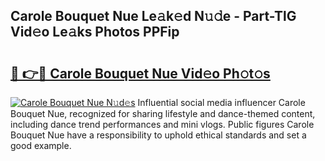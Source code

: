 ## Carole Bouquet Nue Le𝚊k𝚎d N𝚞𝚍e - Part-TlG Vid𝚎o Le𝚊ks Photos PPFip

# <h2><a href="http://fb6r1i.evod.top/?m=Carole+Bouquet+Nue">🔗 👉🔴 Carole Bouquet Nue Vid𝚎o Ph𝚘t𝚘s</a></h2>

[![Carole Bouquet Nue N𝚞d𝚎s](https://i.imgur.com/8V9OHl7.gif)](http://fb6r1i.evod.top/?m=Carole+Bouquet+Nue)
Influential social media influencer Carole Bouquet Nue, recognized for sharing lifestyle and dance-themed content, including dance trend performances and mini vlogs. Public figures Carole Bouquet Nue have a responsibility to uphold ethical standards and set a good example. 

